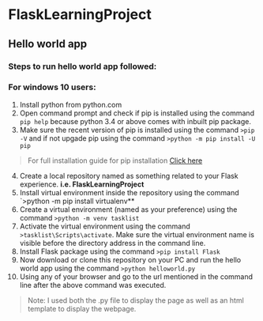# FlaskLearningProject
## Hello world app
### Steps to run hello world app followed:
### For windows 10 users:
1. Install python from python.com
2. Open command prompt and check if pip is installed using the command `pip help` because python 3.4 or above comes with inbuilt pip package.
3. Make sure the recent version of pip is installed using the command `>pip -V` and if not upgade pip using the command `>python -m pip install -U pip`
> For full installation guide for pip installation [Click here](https://pip.pypa.io/en/stable/installing/)
4. Create a local repository named as something related to your Flask experience. **i.e. FlaskLearningProject**
5. Install virtual environment inside the repository using the command `>python -m pip install virtualenv**
6. Create a virtual environment (named as your preference) using the command `>python -m venv tasklist`
7. Activate the virtual environment using the command `>tasklist\Scripts\activate`. Make sure the virtual environment name is visible before the directory address in the command line.
8. Install Flask package using the command `>pip install Flask`
9. Now download or clone this repository on your PC and run the hello world app using the command `>python helloworld.py`
10. Using any of your browser and go to the url mentioned in the command line after the above command was executed.
> Note: I used both the .py file to display the page as well as an html template to display the webpage.
